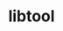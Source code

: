 ---
title: "libtool"
layout: cache
categories: [package, v0.20.1]
meta: {"versions": ["2.4.7"], "compilers": ["gcc@=11.1.0", "gcc@=11.3.0", "gcc@=12.1.0", "gcc@=7.3.1", "gcc@=7.5.0", "oneapi@=2023.0.0"], "oss": ["amzn2", "ubuntu18.04", "ubuntu20.04", "ubuntu22.04"], "platforms": ["linux"], "targets": ["aarch64", "neoverse_n1", "ppc64le", "x86_64", "x86_64_v3"], "stacks": ["aws-ahug", "aws-ahug-aarch64", "aws-isc", "aws-isc-aarch64", "build_systems", "data-vis-sdk", "e4s", "e4s-oneapi", "e4s-power", "gpu-tests", "ml-linux-x86_64-cpu", "ml-linux-x86_64-cuda", "ml-linux-x86_64-rocm", "radiuss", "radiuss-aws", "radiuss-aws-aarch64", "root", "tutorial"], "num_specs": 9, "num_specs_by_stack": {"radiuss-aws-aarch64": 2, "aws-ahug-aarch64": 2, "root": 9, "aws-isc-aarch64": 2, "aws-isc": 1, "radiuss-aws": 1, "aws-ahug": 1, "build_systems": 1, "radiuss": 1, "e4s-power": 1, "e4s-oneapi": 1, "gpu-tests": 1, "data-vis-sdk": 1, "e4s": 1, "ml-linux-x86_64-cpu": 1, "ml-linux-x86_64-rocm": 1, "tutorial": 2, "ml-linux-x86_64-cuda": 1}}
spec_details: [{"hash": "zuz5lafmzb2felqnrm73hcqdk3fspf7y", "compiler": "gcc@=7.3.1", "versions": ["2.4.7"], "os": "amzn2", "platform": "linux", "target": "aarch64", "variants": ["build_system=autotools"], "stacks": ["radiuss-aws-aarch64", "aws-ahug-aarch64", "root", "aws-isc-aarch64"], "size": "-", "tarball": "https://binaries.spack.io/v0.20.1/build_cache/linux-amzn2-aarch64/gcc-7.3.1/libtool-2.4.7/linux-amzn2-aarch64-gcc-7.3.1-libtool-2.4.7-zuz5lafmzb2felqnrm73hcqdk3fspf7y.spack"}, {"hash": "t5glxjgklaoawtoxrwrx67vqpj2hkaw5", "compiler": "gcc@=7.3.1", "versions": ["2.4.7"], "os": "amzn2", "platform": "linux", "target": "neoverse_n1", "variants": ["build_system=autotools"], "stacks": ["radiuss-aws-aarch64", "aws-ahug-aarch64", "root", "aws-isc-aarch64"], "size": "-", "tarball": "https://binaries.spack.io/v0.20.1/build_cache/linux-amzn2-neoverse_n1/gcc-7.3.1/libtool-2.4.7/linux-amzn2-neoverse_n1-gcc-7.3.1-libtool-2.4.7-t5glxjgklaoawtoxrwrx67vqpj2hkaw5.spack"}, {"hash": "2x5vlsixxy64ilnwdlrlwyq6zhi3cvud", "compiler": "gcc@=7.3.1", "versions": ["2.4.7"], "os": "amzn2", "platform": "linux", "target": "x86_64_v3", "variants": ["build_system=autotools"], "stacks": ["root", "aws-isc", "radiuss-aws", "aws-ahug"], "size": "-", "tarball": "https://binaries.spack.io/v0.20.1/build_cache/linux-amzn2-x86_64_v3/gcc-7.3.1/libtool-2.4.7/linux-amzn2-x86_64_v3-gcc-7.3.1-libtool-2.4.7-2x5vlsixxy64ilnwdlrlwyq6zhi3cvud.spack"}, {"hash": "savanyocczo6krtxz5v36f5i2pa4ravz", "compiler": "gcc@=7.5.0", "versions": ["2.4.7"], "os": "ubuntu18.04", "platform": "linux", "target": "x86_64_v3", "variants": ["build_system=autotools"], "stacks": ["build_systems", "radiuss", "root"], "size": "-", "tarball": "https://binaries.spack.io/v0.20.1/build_cache/linux-ubuntu18.04-x86_64_v3/gcc-7.5.0/libtool-2.4.7/linux-ubuntu18.04-x86_64_v3-gcc-7.5.0-libtool-2.4.7-savanyocczo6krtxz5v36f5i2pa4ravz.spack"}, {"hash": "u5hu57b3gzmhqhktpaq3zrophjrfclvs", "compiler": "gcc@=11.1.0", "versions": ["2.4.7"], "os": "ubuntu20.04", "platform": "linux", "target": "ppc64le", "variants": ["build_system=autotools"], "stacks": ["e4s-power", "root"], "size": "-", "tarball": "https://binaries.spack.io/v0.20.1/build_cache/linux-ubuntu20.04-ppc64le/gcc-11.1.0/libtool-2.4.7/linux-ubuntu20.04-ppc64le-gcc-11.1.0-libtool-2.4.7-u5hu57b3gzmhqhktpaq3zrophjrfclvs.spack"}, {"hash": "pickjwwsb6xeb76onvoeora4bpdzrxvj", "compiler": "oneapi@=2023.0.0", "versions": ["2.4.7"], "os": "ubuntu20.04", "platform": "linux", "target": "x86_64", "variants": ["build_system=autotools"], "stacks": ["e4s-oneapi", "root"], "size": "-", "tarball": "https://binaries.spack.io/v0.20.1/build_cache/linux-ubuntu20.04-x86_64/oneapi-2023.0.0/libtool-2.4.7/linux-ubuntu20.04-x86_64-oneapi-2023.0.0-libtool-2.4.7-pickjwwsb6xeb76onvoeora4bpdzrxvj.spack"}, {"hash": "ozypize76ww4rsabd3js3mxtkzqlnaik", "compiler": "gcc@=11.1.0", "versions": ["2.4.7"], "os": "ubuntu20.04", "platform": "linux", "target": "x86_64_v3", "variants": ["build_system=autotools"], "stacks": ["gpu-tests", "data-vis-sdk", "root", "e4s"], "size": "-", "tarball": "https://binaries.spack.io/v0.20.1/build_cache/linux-ubuntu20.04-x86_64_v3/gcc-11.1.0/libtool-2.4.7/linux-ubuntu20.04-x86_64_v3-gcc-11.1.0-libtool-2.4.7-ozypize76ww4rsabd3js3mxtkzqlnaik.spack"}, {"hash": "qkvj7amqg5545llggv4k4jkgslrncfdu", "compiler": "gcc@=11.3.0", "versions": ["2.4.7"], "os": "ubuntu22.04", "platform": "linux", "target": "x86_64_v3", "variants": ["build_system=autotools"], "stacks": ["ml-linux-x86_64-cpu", "ml-linux-x86_64-rocm", "root", "tutorial", "ml-linux-x86_64-cuda"], "size": "-", "tarball": "https://binaries.spack.io/v0.20.1/build_cache/linux-ubuntu22.04-x86_64_v3/gcc-11.3.0/libtool-2.4.7/linux-ubuntu22.04-x86_64_v3-gcc-11.3.0-libtool-2.4.7-qkvj7amqg5545llggv4k4jkgslrncfdu.spack"}, {"hash": "owrdqykjtpxxderxoeqp3agekvt2qnzn", "compiler": "gcc@=12.1.0", "versions": ["2.4.7"], "os": "ubuntu22.04", "platform": "linux", "target": "x86_64_v3", "variants": ["build_system=autotools"], "stacks": ["root", "tutorial"], "size": "-", "tarball": "https://binaries.spack.io/v0.20.1/build_cache/linux-ubuntu22.04-x86_64_v3/gcc-12.1.0/libtool-2.4.7/linux-ubuntu22.04-x86_64_v3-gcc-12.1.0-libtool-2.4.7-owrdqykjtpxxderxoeqp3agekvt2qnzn.spack"}]
---